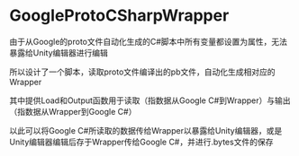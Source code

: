 # GoogleProtoCSharpWrapper

由于从Google的proto文件自动化生成的C#脚本中所有变量都设置为属性，无法暴露给Unity编辑器进行编辑

所以设计了一个脚本，读取proto文件编译出的pb文件，自动化生成相对应的Wrapper

其中提供Load和Output函数用于读取（指数据从Google C#到Wrapper）与输出（指数据从Wrapper到Google C#）

以此可以将Google C#所读取的数据传给Wrapper以暴露给Unity编辑器，或是Unity编辑器编辑后存于Wrapper传给Google C#，并进行.bytes文件的保存